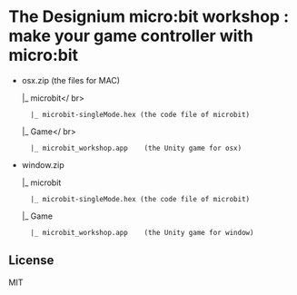 # The Designium micro:bit workshop : make your game controller with micro:bit

- osx.zip (the files for MAC)

	|_ microbit</ br>


		|_ microbit-singleMode.hex (the code file of microbit)



	|_ Game</ br>


		|_ microbit_workshop.app	(the Unity game for osx)



- window.zip


	|_ microbit


		|_ microbit-singleMode.hex (the code file of microbit)


	|_ Game

	
		|_ microbit_workshop.app	(the Unity game for window)




## License

MIT

